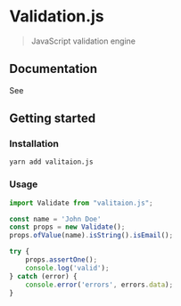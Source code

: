 # Validation.js

> JavaScript validation engine

## Documentation

See

## Getting started

### Installation

```shell
yarn add valitaion.js
```

### Usage

```js
import Validate from "valitaion.js";

const name = 'John Doe'
const props = new Validate();
props.ofValue(name).isString().isEmail();

try {
    props.assertOne();
	console.log('valid');
} catch (error) {
	console.error('errors', errors.data);
}
```
